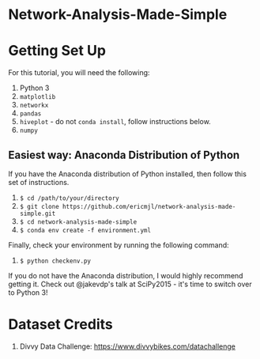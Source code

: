 Network-Analysis-Made-Simple
============================

# Getting Set Up

For this tutorial, you will need the following:

1. Python 3
2. `matplotlib`
3. `networkx`
4. `pandas`
5. `hiveplot` - do not `conda install`, follow instructions below.
6. `numpy`

## Easiest way: Anaconda Distribution of Python

If you have the Anaconda distribution of Python installed, then follow this set of instructions.

1. `$ cd /path/to/your/directory`
1. `$ git clone https://github.com/ericmjl/network-analysis-made-simple.git`
2. `$ cd network-analysis-made-simple`
3. `$ conda env create -f environment.yml`

Finally, check your environment by running the following command:

1. `$ python checkenv.py`

If you do not have the Anaconda distribution, I would highly recommend getting it. Check out @jakevdp's talk at SciPy2015 - it's time to switch over to Python 3!

# Dataset Credits

1. Divvy Data Challenge: https://www.divvybikes.com/datachallenge
